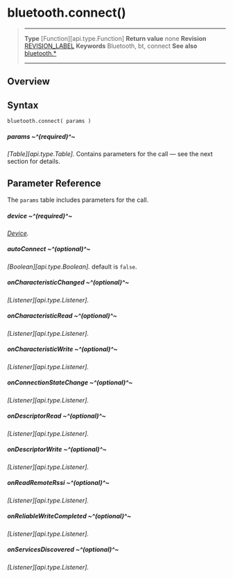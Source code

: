 # bluetooth.connect()

> --------------------- ------------------------------------------------------------------------------------------
> __Type__              [Function][api.type.Function]
> __Return value__      none
> __Revision__          [REVISION_LABEL](REVISION_URL)
> __Keywords__          Bluetooth, bt, connect
> __See also__          [bluetooth.*](/plugin.bluetooth.md)
> --------------------- ------------------------------------------------------------------------------------------

## Overview

## Syntax

	bluetooth.connect( params )

##### params ~^(required)^~
_[Table][api.type.Table]._ Contains parameters for the call &mdash; see the next section for details.


## Parameter Reference

The `params` table includes parameters for the call.

##### device ~^(required)^~
_[Device](/plugin.bluetooth.type.Device.md)._

##### autoConnect ~^(optional)^~
_[Boolean][api.type.Boolean]._ default is `false`.

##### onCharacteristicChanged ~^(optional)^~
_[Listener][api.type.Listener]._

##### onCharacteristicRead ~^(optional)^~
_[Listener][api.type.Listener]._

##### onCharacteristicWrite ~^(optional)^~
_[Listener][api.type.Listener]._

##### onConnectionStateChange ~^(optional)^~
_[Listener][api.type.Listener]._

##### onDescriptorRead ~^(optional)^~
_[Listener][api.type.Listener]._

##### onDescriptorWrite ~^(optional)^~
_[Listener][api.type.Listener]._

##### onReadRemoteRssi ~^(optional)^~
_[Listener][api.type.Listener]._

##### onReliableWriteCompleted ~^(optional)^~
_[Listener][api.type.Listener]._

##### onServicesDiscovered ~^(optional)^~
_[Listener][api.type.Listener]._